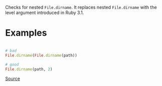 
Checks for nested `File.dirname`.
It replaces nested `File.dirname` with the level argument introduced in Ruby 3.1.

# Examples

```ruby

# bad
File.dirname(File.dirname(path))

# good
File.dirname(path, 2)
```

[Source](http://www.rubydoc.info/gems/rubocop/RuboCop/Cop/Style/NestedFileDirname)